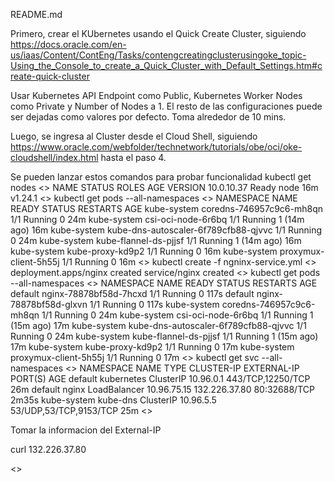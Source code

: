 README.md

Primero, crear el KUbernetes usando el Quick Create Cluster, siguiendo https://docs.oracle.com/en-us/iaas/Content/ContEng/Tasks/contengcreatingclusterusingoke_topic-Using_the_Console_to_create_a_Quick_Cluster_with_Default_Settings.htm#create-quick-cluster

Usar Kubernetes API Endpoint como Public, Kubernetes Worker Nodes como Private y Number of Nodes a 1. El resto de las configuraciones puede ser dejadas como valores por defecto. Toma alrededor de 10 mins.

Luego, se ingresa al Cluster desde el Cloud Shell, siguiendo https://www.oracle.com/webfolder/technetwork/tutorials/obe/oci/oke-cloudshell/index.html hasta el paso 4.

Se pueden lanzar estos comandos para probar funcionalidad
kubectl get nodes
<<Salida>>
NAME         STATUS   ROLES   AGE   VERSION
10.0.10.37   Ready    node    16m   v1.24.1
<<Salida>>
kubectl get pods --all-namespaces
<<Salida>>
NAMESPACE     NAME                                   READY   STATUS    RESTARTS      AGE
kube-system   coredns-746957c9c6-mh8qn               1/1     Running   0             24m
kube-system   csi-oci-node-6r6bq                     1/1     Running   1 (14m ago)   16m
kube-system   kube-dns-autoscaler-6f789cfb88-qjvvc   1/1     Running   0             24m
kube-system   kube-flannel-ds-pjjsf                  1/1     Running   1 (14m ago)   16m
kube-system   kube-proxy-kd9p2                       1/1     Running   0             16m
kube-system   proxymux-client-5h55j                  1/1     Running   0             16m
<<Salida>>
kubectl create -f ngninx-service.yml
<<Salida>>
deployment.apps/nginx created
service/nginx created
<<Salida>>
kubectl get pods --all-namespaces
<<Salida>>
NAMESPACE     NAME                                   READY   STATUS    RESTARTS      AGE
default       nginx-78878bf58d-7hcxd                 1/1     Running   0             117s
default       nginx-78878bf58d-glxvn                 1/1     Running   0             117s
kube-system   coredns-746957c9c6-mh8qn               1/1     Running   0             24m
kube-system   csi-oci-node-6r6bq                     1/1     Running   1 (15m ago)   17m
kube-system   kube-dns-autoscaler-6f789cfb88-qjvvc   1/1     Running   0             24m
kube-system   kube-flannel-ds-pjjsf                  1/1     Running   1 (15m ago)   17m
kube-system   kube-proxy-kd9p2                       1/1     Running   0             17m
kube-system   proxymux-client-5h55j                  1/1     Running   0             17m
<<Salida>>
kubectl get svc --all-namespaces
<<Salida>>
NAMESPACE     NAME         TYPE           CLUSTER-IP    EXTERNAL-IP     PORT(S)                  AGE
default       kubernetes   ClusterIP      10.96.0.1     <none>          443/TCP,12250/TCP        26m
default       nginx        LoadBalancer   10.96.75.15   132.226.37.80   80:32688/TCP             2m35s
kube-system   kube-dns     ClusterIP      10.96.5.5     <none>          53/UDP,53/TCP,9153/TCP   25m
<<Salida>>

Tomar la informacion del External-IP

curl 132.226.37.80

<<Salida>>
<!DOCTYPE html>
<html>
<head>
<title>Welcome to nginx!</title>
<style>
.....
<<Salida>>

kubectl delete -f ngninx-service.yml
<<Salida>>
deployment.apps "nginx" deleted
service "nginx" deleted
<<Salida>>
-------------------- HPA -------------

Adaptado de https://docs.oracle.com/en-us/iaas/Content/ContEng/Tasks/contengdeployingmetricsserver.htm#Deploying_Kubernetes_Metrics_Server_Using_Kubectl y de https://kubernetes.io/docs/tasks/run-application/horizontal-pod-autoscale-walkthrough/



Si sale Not Found al usar
kubectl get deployment metrics-server -n kube-system
<<Salida>>
Error from server (NotFound): deployments.apps "metrics-server" not found
<<Salida>>

Estos cambios se toman de https://docs.oracle.com/en-us/iaas/Content/ContEng/Tasks/contengdeployingmetricsserver.htm#Deploying_Kubernetes_Metrics_Server_Using_Kubectl y la ultima version Metrics Server se toma de de https://github.com/kubernetes-sigs/metrics-server/releases; para este caso, la ultima version es la v0.6.2

kubectl apply -f https://github.com/kubernetes-sigs/metrics-server/releases/download/v0.6.2/components.yaml
<<Salida>>
serviceaccount/metrics-server created
clusterrole.rbac.authorization.k8s.io/system:aggregated-metrics-reader created
clusterrole.rbac.authorization.k8s.io/system:metrics-server created
rolebinding.rbac.authorization.k8s.io/metrics-server-auth-reader created
clusterrolebinding.rbac.authorization.k8s.io/metrics-server:system:auth-delegator created
clusterrolebinding.rbac.authorization.k8s.io/system:metrics-server created
service/metrics-server created
deployment.apps/metrics-server created
apiservice.apiregistration.k8s.io/v1beta1.metrics.k8s.io created
<<Salida>>

Volver a lanzar 
kubectl get deployment metrics-server -n kube-system
<<Salida>>
NAME             READY   UP-TO-DATE   AVAILABLE   AGE
metrics-server   1/1     1            1           40s
<<Salida>>


kubectl apply -f https://k8s.io/examples/application/php-apache.yaml
<<Salida>>
deployment.apps/php-apache created
service/php-apache created
<<Salida>>

Primero se mira si ya existe un hpa

kubectl get hpa

sino se procede a borrar
kubectl delete hpa php-apache
<<Salida>>
horizontalpodautoscaler.autoscaling "php-apache" deleted
<<Salida>>

kubectl autoscale deployment php-apache --cpu-percent=50 --min=1 --max=10
<<Salida>>
horizontalpodautoscaler.autoscaling/php-apache autoscaled
<<Salida>>

kubectl get hpa
<<Salida>>
NAME         REFERENCE               TARGETS   MINPODS   MAXPODS   REPLICAS   AGE
php-apache   Deployment/php-apache   0%/50%    1         10        1          67s
<<Salida>>

En otra cloud shell, se lanza un script que genera stress en la carga
kubectl run -i --tty load-generator --rm --image=busybox:1.28 --restart=Never -- /bin/sh -c "while sleep 0.01; do wget -q -O- http://php-apache; done"
<<Salida>>
OK!OK!OK!OK!OK!OK!OK!OK!OK!OK!OK!OK!OK!OK!OK!OK......
.....
<<Salida>>


Se vuelve al cloud shell inicial, y se lanza
kubectl get hpa --watch
<<Salida>>
NAME         REFERENCE               TARGETS   MINPODS   MAXPODS   REPLICAS   AGE
php-apache   Deployment/php-apache   0%/50%    1         10        1          113s
php-apache   Deployment/php-apache   196%/50%   1         10        1          2m45s
php-apache   Deployment/php-apache   247%/50%   1         10        4          3m1s
php-apache   Deployment/php-apache   105%/50%   1         10        5          3m16s
php-apache   Deployment/php-apache   63%/50%    1         10        5          3m31s
php-apache   Deployment/php-apache   64%/50%    1         10        5          3m46s
....
<<Salida>>

Se vuelve a la pantalla del stress, y se presiona Ctrl+C y Enter
<<Salida>>
OK!OK!OK!OK!OK!OK!OK!OK!OK!OK!OK!OK!OK!OK!OK!OK!OK!OK!OK!OK!OK!OK!OK!OK!OK!OK!OK!OK!OK!OK!OK!^C
E0105 14:10:33.861290   12591 v2.go:105] EOF
pod "load-generator" deleted
pod default/load-generator terminated (Error)
<<Salida>>

Se vuelve a la pantalla de cloud shell inicial, y se mira como se empieza a bajar la carga y las replicas. Toma alrededor de 5 mins para que se baje la carga.
<<Salida>>
php-apache   Deployment/php-apache   52%/50%    1         10        7          5m46s
php-apache   Deployment/php-apache   28%/50%    1         10        7          6m1s
php-apache   Deployment/php-apache   8%/50%     1         10        7          6m17s
php-apache   Deployment/php-apache   0%/50%     1         10        7          6m32s
php-apache   Deployment/php-apache   0%/50%     1         10        7          10m
php-apache   Deployment/php-apache   0%/50%     1         10        4          11m
php-apache   Deployment/php-apache   0%/50%     1         10        2          11m
php-apache   Deployment/php-apache   0%/50%     1         10        1          11m
<<Salida>>



------------------ Autocluster ----------------
Se toma de https://docs.oracle.com/en-us/iaas/Content/ContEng/Tasks/contengusingclusterautoscaler.htm#Using_the_Kubernetes_Cluster_Autoscaler

Para ello es importante conocer el compartment (ocid y nombre) donde esta el cluster de Kubernetes, 

Obtener el id del Comparment, https://cloud.oracle.com/identity/compartments

Crear el DynamicGroup

Ejemplo en mi caso, el compartment es el ocid1.compartment.oc1..aaaaaaaaliz2p7sbg55m7hbkqpks2p2wqhjqlgp7pyuubyykh2qbwzcbiwoa
Por tanto, tengo que crear el DynamicGroup en https://cloud.oracle.com/sfo/identity/dynamicgroups
ALL {instance.compartment.id = 'ocid1.compartment.oc1..aaaaaaaaliz2p7sbg55m7hbkqpks2p2wqhjqlgp7pyuubyykh2qbwzcbiwoa'}
Con un nombre acme-oke-cluster-autoscaler-dyn-grp

Crear la Politica

Desde la raiz del Compartment, se crea la politica en https://cloud.oracle.com/identity/policies
Con un nombre acme-oke-cluster-autoscaler-dyn-grp-policy

Crear el archivos Cluster Autoscaler configuration

Se copia el archivo desde https://docs.oracle.com/en-us/iaas/Content/ContEng/Tasks/contengusingclusterautoscaler.htm#Using_the_Kubernetes_Cluster_Autoscaler
Modificando reemplazando:

{{ image tag }} por la region y por la version de Kubernetes en mi caso seria 1.24.0-5, por tanto la imagen seria la 
iad.ocir.io/oracle/oci-cluster-autoscaler:1.24.0-5

{{ node pool ocid 1 }} por la ocid del pool ocid, en mi caso seria
ocid1.nodepool.oc1.iad.aaaaaaaaqbqrtatiyfslpelwtsgveivou56x3thwrx7me3mfnnvtnsl6qpfa

Borrar la TODA linea que dice {{ node pool ocid 1 }}

Finalmente se despliegue el archivo de configuracion en el cluster
kubectl apply -f cluster-autoscaler.yaml
<<Salida>>
serviceaccount/cluster-autoscaler created
clusterrole.rbac.authorization.k8s.io/cluster-autoscaler created
role.rbac.authorization.k8s.io/cluster-autoscaler created
clusterrolebinding.rbac.authorization.k8s.io/cluster-autoscaler created
rolebinding.rbac.authorization.k8s.io/cluster-autoscaler created
deployment.apps/cluster-autoscaler created
<<Salida>>

kubectl create -f nginx-autoscaler.yaml
<<Salida>>
deployment.apps/nginx-deployment created
<<Salida>>
kubectl scale deployment nginx-deployment --replicas=100
<<Salida>>
deployment.apps/nginx-deployment scaled
<<Salida>>

kubectl get deployment nginx-deployment --watch
<<Salida>>
NAME               READY    UP-TO-DATE   AVAILABLE   AGE
nginx-deployment   28/100   100          28          10m
nginx-deployment   29/100   100          29          11m
nginx-deployment   30/100   100          30          11m
nginx-deployment   31/100   100          31          11m
<<Salida>>


kubectl get nodes
<<Salida>>
NAME         STATUS   ROLES   AGE     VERSION
10.0.10.37   Ready    node    4h12m   v1.24.1
francisco_@cloudshell:~ (us-ashburn-1)$ kubectl get nodes
NAME         STATUS     ROLES    AGE     VERSION
10.0.10.37   Ready      node     4h13m   v1.24.1
10.0.10.47   NotReady   <none>   23s     v1.24.1
francisco_@cloudshell:~ (us-ashburn-1)$ kubectl get nodes
NAME         STATUS     ROLES    AGE     VERSION
10.0.10.37   Ready      node     4h13m   v1.24.1
10.0.10.47   NotReady   <none>   46s     v1.24.1
10.0.10.59   NotReady   <none>   15s     v1.24.1
francisco_@cloudshell:~ (us-ashburn-1)$ kubectl get nodes
NAME         STATUS   ROLES   AGE     VERSION
10.0.10.37   Ready    node    4h15m   v1.24.1
10.0.10.47   Ready    node    2m20s   v1.24.1
10.0.10.59   Ready    node    109s    v1.24.1
<<Salida>>